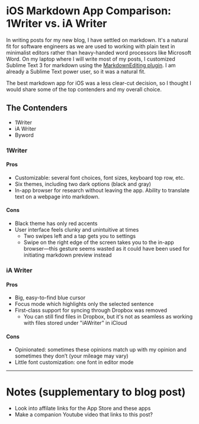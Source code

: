 # iOS Markdown App Comparison: 1Writer vs. iA Writer

In writing posts for my new blog, I have settled on markdown. It's a natural fit for software engineers as we are used to working with plain text in minimalist editors rather than heavy-handed word processors like Microsoft Word. On my laptop where I will write most of my posts, I customized Sublime Text 3 for markdown using the [MarkdownEditing plugin](). I am already a Sublime Text power user, so it was a natural fit. 

The best markdown app for iOS was a less clear-cut decision, so I thought I would share some of the top contenders and my overall choice.

## The Contenders

* 1Writer
* iA Writer
* Byword

### 1Writer

#### Pros

- Customizable: several font choices, font sizes, keyboard top row, etc. 
- Six themes, including two dark options (black and gray)
- In-app browser for research without leaving the app. Ability to translate text on a webpage into markdown. 

#### Cons

- Black theme has only red accents
- User interface feels clunky and unintuitive at times 
	- Two swipes left and a tap gets you to settings 
	- Swipe on the right edge of the screen takes you to the in-app browser—this gesture seems wasted as it could have been used for initiating markdown preview instead

### iA Writer

#### Pros

- Big, easy-to-find blue cursor
- Focus mode which highlights only the selected sentence
- First-class support for syncing through Dropbox was removed
    + You can still find files in Dropbox, but it's not as seamless as working with files stored under "iAWriter" in iCloud

#### Cons

- Opinionated: sometimes these opinions match up with my opinion and sometimes they don’t (your mileage may vary)
- Little font customization: one font in editor mode

---

# Notes (supplementary to blog post)

* Look into affilate links for the App Store and these apps 
* Make a companion Youtube video that links to this post? 
